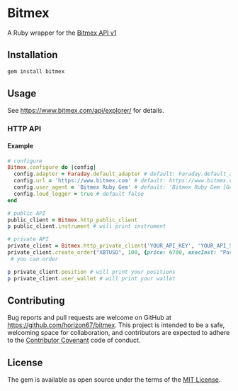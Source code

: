 # Bitmex

A Ruby wrapper for the [Bitmex API v1](https://www.bitmex.com/api/explorer/)

## Installation

```sh
gem install bitmex
```

## Usage

See https://www.bitmex.com/api/explorer/ for details.

### HTTP API

#### Example

```ruby
# configure
Bitmex.configure do |config|
  config.adapter = Faraday.default_adapter # default: Faraday.default_adapter
  config.url = 'https://www.bitmex.com' # default: https://www.bitmex.com
  config.user_agent = 'Bitmex Ruby Gem' # default: 'Bitmex Ruby Gem [Gem Version]'
  config.loud_logger = true # default false
end

# public API
public_client = Bitmex.http_public_client
p public_client.instrument # will print instrument

# private API
private_client = Bitmex.http_private_client('YOUR_API_KEY', 'YOUR_API_SECRET')
private_client.create_order("XBTUSD", 100, {price: 6700, execInst: "ParticipateDoNotInitiate", ordType: 'Limit', side: 'Sell'})
 # you can order

p private_client.position # will print your positions
p private_client.user_wallet # will print your wallet

```

## Contributing

Bug reports and pull requests are welcome on GitHub at https://github.com/horizon67/bitmex. This project is intended to be a safe, welcoming space for collaboration, and contributors are expected to adhere to the [Contributor Covenant](http://contributor-covenant.org) code of conduct.


## License

The gem is available as open source under the terms of the [MIT License](http://opensource.org/licenses/MIT).

